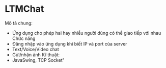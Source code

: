 # LTMChat
Mô tả chung:
 - Ứng dụng cho phép hai hay nhiều người dùng có thể giao tiếp với nhau
Chức năng
 - Đăng nhập vào ứng dụng khi biết IP và port của server
 - Text/Voice/Video chat
 - Gửi/nhận ảnh
Kĩ thuật:
 - JavaSwing, TCP Socket"
